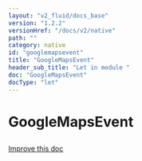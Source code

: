 ```yaml
---
layout: "v2_fluid/docs_base"
version: "1.2.2"
versionHref: "/docs/v2/native"
path: ""
category: native
id: "googlemapsevent"
title: "GoogleMapsEvent"
header_sub_title: "Let in module "
doc: "GoogleMapsEvent"
docType: "let"
---
```









<h1 class="api-title">

  
  GoogleMapsEvent
  

  

  

</h1>

<a class="improve-v2-docs" href="http://github.com/driftyco/ionic-native/edit/master/-native/src/plugins/googlemaps.ts#L10">
  Improve this doc
</a>





<!-- decorators --><!-- @usage tag -->


<!-- @property tags -->


<!-- methods on the class --><!-- related link --><!-- end content block -->


<!-- end body block -->

